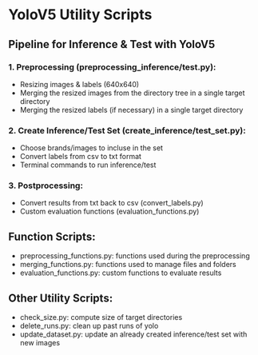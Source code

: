 # YoloV5 Utility Scripts

## Pipeline for Inference & Test with YoloV5

### 1. Preprocessing (preprocessing_inference/test.py): 
- Resizing images & labels (640x640)
- Merging the resized images from the directory tree in a single target directory
- Merging the resized labels (if necessary) in a single target directory

### 2. Create Inference/Test Set (create_inference/test_set.py):
- Choose brands/images to incluse in the set
- Convert labels from csv to txt format
- Terminal commands to run inference/test

### 3. Postprocessing:
- Convert results from txt back to csv (convert_labels.py)
- Custom evaluation functions (evaluation_functions.py)

## Function Scripts:
- preprocessing_functions.py: functions used during the preprocessing
- merging_functions.py: functions used to manage files and folders
- evaluation_functions.py: custom functions to evaluate results

## Other Utility Scripts:
- check_size.py: compute size of target directories
- delete_runs.py: clean up past runs of yolo
- update_dataset.py: update an already created inference/test set with new images
